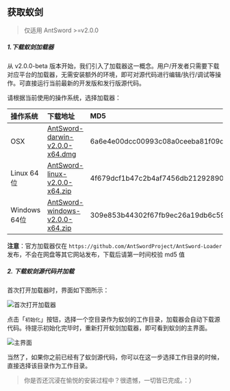 获取蚁剑
---

> 仅适用 AntSword >=v2.0.0

##### 1.下载蚁剑加载器

从 v2.0.0-beta 版本开始，我们引入了加载器这一概念。用户/开发者只需要下载对应平台的加载器，无需安装额外的环境，即可对源代码进行编辑/执行/调试等操作。可直接运行当前最新的开发版和发行版源代码。

请根据当前使用的操作系统，选择加载器：

操作系统 | 下载地址 | MD5
:--|:--|:--
OSX | [AntSword-darwin-v2.0.0-x64.dmg](https://github.com/AntSwordProject/AntSword-Loader/releases/download/2.0.0/AntSword-darwin-v2.0.0-x64.dmg) | 6a6e4e00dcc00993c08a0ceeba81f09d
Linux 64位 | [AntSword-linux-v2.0.0-x64.zip](https://github.com/AntSwordProject/AntSword-Loader/releases/download/2.0.0/AntSword-linux-v2.0.0-x64.zip) | 4f679dcf1b47c2b4af7456db21292890
Windows 64位 | [AntSword-windows-v2.0.0-x64.zip](https://github.com/AntSwordProject/AntSword-Loader/releases/download/2.0.0/AntSword-windows-v2.0.0-x64.zip) | 309e853b44302f67fb9ec26a19db6c59

**注意**：官方加载器仅在 `https://github.com/AntSwordProject/AntSword-Loader` 发布，不会在网盘等其它网站发布，下载后请第一时间校验 md5 值

##### 2. 下载蚁剑源代码并加载

首次打开加载器时，界面如下图所示：

![首次打开加载器][img_get_antsword_1]

点击「`初始化`」按钮，选择一个空目录作为蚁剑的工作目录，加载器会自动下载源代码。待提示初始化完毕时，重新打开蚁剑加载器，即可看到蚁剑的主界面。

![主界面][img_get_antsword_2]

当然了，如果你之前已经有了蚁剑源代码，你可以在这一步选择工作目录的时候，直接选择该目录作为工作目录。


> 你是否还沉浸在愉悦的安装过程中？很遗憾，一切皆已完成。：）

[img_get_antsword_1]: http://7xtigg.com1.z0.glb.clouddn.com/doc/getting_started/get_antsword_1.jpg
[img_get_antsword_2]: http://7xtigg.com1.z0.glb.clouddn.com/doc/getting_started/get_antsword_2.jpg